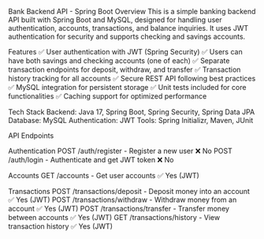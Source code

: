 Bank Backend API - Spring Boot
Overview
This is a simple banking backend API built with Spring Boot and MySQL, designed for handling user authentication, accounts, transactions, and balance inquiries. It uses JWT authentication for security and supports checking and savings accounts.

Features
✅ User authentication with JWT (Spring Security)
✅ Users can have both savings and checking accounts (one of each)
✅ Separate transaction endpoints for deposit, withdraw, and transfer
✅ Transaction history tracking for all accounts
✅ Secure REST API following best practices
✅ MySQL integration for persistent storage
✅ Unit tests included for core functionalities
✅ Caching support for optimized performance

Tech Stack
Backend: Java 17, Spring Boot, Spring Security, Spring Data JPA
Database: MySQL
Authentication: JWT
Tools: Spring Initializr, Maven, JUnit

API Endpoints

Authentication
POST	/auth/register - Register a new user	❌ No
POST	/auth/login	- Authenticate and get JWT token	❌ No

Accounts
GET	/accounts	- Get user accounts	✅ Yes (JWT)

Transactions
POST	/transactions/deposit	- Deposit money into an account	✅ Yes (JWT)
POST	/transactions/withdraw	- Withdraw money from an account	✅ Yes (JWT)
POST	/transactions/transfer	- Transfer money between accounts	✅ Yes (JWT)
GET	/transactions/history	- View transaction history	✅ Yes (JWT)

